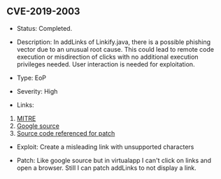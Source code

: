 ## CVE-2019-2003

-   Status: Completed.

-   Description: In addLinks of Linkify.java, there is a possible phishing vector due to an unusual root cause. This could lead to remote code execution or misdirection of clicks with no additional execution privileges needed. User interaction is needed for exploitation.

-   Type: EoP

-   Severity: High

-   Links:

1. [MITRE](https://cve.mitre.org/cgi-bin/cvename.cgi?name=CVE-2019-2003)
2. [Google source](https://android.googlesource.com/platform/frameworks/base/+/5acf81a1f4df34451b76e76a416b8a262ba7f485)
3. [Source code referenced for patch](https://android.googlesource.com/platform/frameworks/base/+/430fc97/core/java/android/text/util/Linkify.java)

-   Exploit: Create a misleading link with unsupported characters

-   Patch: Like google source but in virtualapp I can't click on links and open a browser. Still I can patch addLinks to not display a link.
